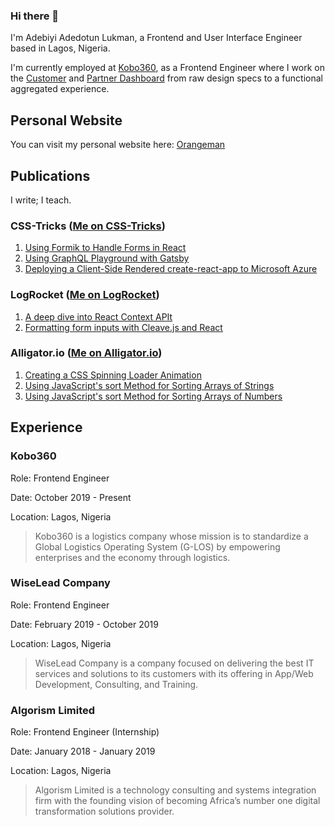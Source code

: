 ### Hi there 👋

I'm Adebiyi Adedotun Lukman, a Frontend and User Interface Engineer based in Lagos, Nigeria.

I'm currently employed at [Kobo360](https://kobo360.com/), as a Frontend Engineer where I work on the [Customer](https://customer.kobo360.com/) and [Partner Dashboard](https://partner.kobo360.com/) from raw design specs to a functional aggregated experience.

## Personal Website

You can visit my personal website here: [Orangeman](https://orangeman.dev)

## Publications

I write; I teach.

### CSS-Tricks ([Me on CSS-Tricks](https://css-tricks.com/author/adebiyial/))

1. [Using Formik to Handle Forms in React](https://bit.ly/32lRnYy)
2. [Using GraphQL Playground with Gatsby ](https://bit.ly/38VVFa6)
3. [Deploying a Client-Side Rendered create-react-app to Microsoft Azure](https://bit.ly/2AZ0pPJ)

### LogRocket ([Me on LogRocket](https://blog.logrocket.com/author/adebiyial/))

1. [A deep dive into React Context APIt](https://bit.ly/2Wlmyzg)
2. [Formatting form inputs with Cleave.js and React ](https://bit.ly/2WjpY5q)
<!-- 3. [Creating a React App toolchain from scratch]()  -->

<!-- ### Smashing Magazine -->

<!-- [Me on CSS-Tricks](https://css-tricks.com/author/adebiyial/) -->

<!-- 1. [Styling in React with Styled-Components]()  -->

### Alligator.io ([Me on Alligator.io](https://alligator.io/author/adebiyi-adedotun))

1. [Creating a CSS Spinning Loader Animation ](https://bit.ly/3h1JHi9)
2. [Using JavaScript's sort Method for Sorting Arrays of Strings ](https://bit.ly/32qrLd7)
3. [Using JavaScript's sort Method for Sorting Arrays of Numbers ](https://bit.ly/2ZsSPGw)

## Experience

### Kobo360

Role: Frontend Engineer

Date: October 2019 - Present

Location: Lagos, Nigeria

> Kobo360 is a logistics company whose mission is to standardize a Global Logistics Operating System (G-LOS) by empowering enterprises and the economy through logistics.

### WiseLead Company

Role: Frontend Engineer

Date: February 2019 - October 2019

Location: Lagos, Nigeria

> WiseLead Company is a company focused on delivering the best IT services and solutions to its customers with its offering in App/Web Development, Consulting, and Training.

### Algorism Limited

Role: Frontend Engineer (Internship)

Date: January 2018 - January 2019

Location: Lagos, Nigeria

> Algorism Limited is a technology consulting and systems integration firm with the founding vision of becoming Africa’s number one digital transformation solutions provider.

